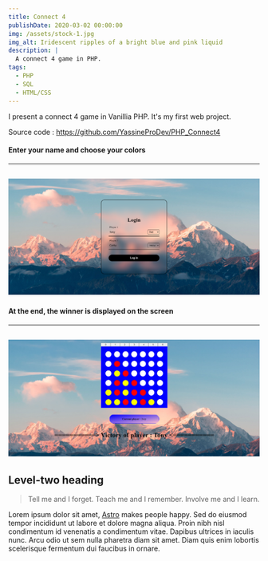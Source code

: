 ```yaml
---
title: Connect 4
publishDate: 2020-03-02 00:00:00
img: /assets/stock-1.jpg
img_alt: Iridescent ripples of a bright blue and pink liquid
description: |
  A connect 4 game in PHP.
tags:
  - PHP
  - SQL
  - HTML/CSS
---
```



I present a connect 4 game in Vanillia PHP. It's my first web project. 

Source code : https://github.com/YassineProDev/PHP_Connect4


#### Enter your name and choose your colors
---
![Image](/assets/p1.png)
---

#### At the end, the winner is displayed on the screen
---
![Image](/assets/p2.png)
---


## Level-two heading

> Tell me and I forget. Teach me and I remember. Involve me and I learn.

Lorem ipsum dolor sit amet, <a href="https://astro.build/">Astro</a> makes people happy. Sed do eiusmod tempor incididunt ut labore et dolore magna aliqua. Proin nibh nisl condimentum id venenatis a condimentum vitae. Dapibus ultrices in iaculis nunc. Arcu odio ut sem nulla pharetra diam sit amet. Diam quis enim lobortis scelerisque fermentum dui faucibus in ornare.


